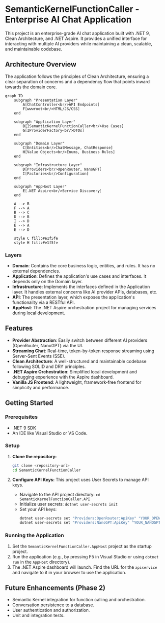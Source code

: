 # SemanticKernelFunctionCaller - Enterprise AI Chat Application

This project is an enterprise-grade AI chat application built with .NET 9, Clean Architecture, and .NET Aspire. It provides a unified interface for interacting with multiple AI providers while maintaining a clean, scalable, and maintainable codebase.

## Architecture Overview

The application follows the principles of Clean Architecture, ensuring a clear separation of concerns and a dependency flow that points inward towards the domain core.

```mermaid
graph TD
    subgraph "Presentation Layer"
        A[ChatController<br/>API Endpoints]
        F[wwwroot<br/>HTML/JS/CSS]
    end

    subgraph "Application Layer"
        B[ISemanticKernelFunctionCaller<br/>Use Cases]
        G[IProviderFactory<br/>DTOs]
    end

    subgraph "Domain Layer"
        C[Entities<br/>ChatMessage, ChatResponse]
        H[Value Objects<br/>Enums, Business Rules]
    end

    subgraph "Infrastructure Layer"
        D[Providers<br/>OpenRouter, NanoGPT]
        I[Factories<br/>Configuration]
    end

    subgraph "AppHost Layer"
        E[.NET Aspire<br/>Service Discovery]
    end

    A --> B
    F --> A
    B --> C
    D --> B
    I --> D
    E --> A
    E --> D

    style C fill:#e1f5fe
    style H fill:#e1f5fe
```

### Layers

-   **Domain**: Contains the core business logic, entities, and rules. It has no external dependencies.
-   **Application**: Defines the application's use cases and interfaces. It depends only on the Domain layer.
-   **Infrastructure**: Implements the interfaces defined in the Application layer. It handles external concerns like AI provider APIs, databases, etc.
-   **API**: The presentation layer, which exposes the application's functionality via a RESTful API.
-   **AppHost**: The .NET Aspire orchestration project for managing services during local development.

## Features

-   **Provider Abstraction**: Easily switch between different AI providers (OpenRouter, NanoGPT) via the UI.
-   **Streaming Chat**: Real-time, token-by-token response streaming using Server-Sent Events (SSE).
-   **Clean Architecture**: A well-structured and maintainable codebase following SOLID and DRY principles.
-   **.NET Aspire Orchestration**: Simplified local development and debugging experience with the Aspire dashboard.
-   **Vanilla JS Frontend**: A lightweight, framework-free frontend for simplicity and performance.

## Getting Started

### Prerequisites

-   .NET 9 SDK
-   An IDE like Visual Studio or VS Code.

### Setup

1.  **Clone the repository:**
    ```bash
    git clone <repository-url>
    cd SemanticKernelFunctionCaller
    ```

2.  **Configure API Keys:**
    This project uses User Secrets to manage API keys.
    -   Navigate to the API project directory: `cd SemanticKernelFunctionCaller.API`
    -   Initialize user secrets: `dotnet user-secrets init`
    -   Set your API keys:
        ```bash
        dotnet user-secrets set "Providers:OpenRouter:ApiKey" "YOUR_OPENROUTER_KEY"
        dotnet user-secrets set "Providers:NanoGPT:ApiKey" "YOUR_NANOGPT_KEY"
        ```

### Running the Application

1.  Set the `SemanticKernelFunctionCaller.AppHost` project as the startup project.
2.  Run the application (e.g., by pressing F5 in Visual Studio or using `dotnet run` in the `AppHost` directory).
3.  The .NET Aspire dashboard will launch. Find the URL for the `apiservice` and navigate to it in your browser to use the application.

## Future Enhancements (Phase 2)

-   Semantic Kernel integration for function calling and orchestration.
-   Conversation persistence to a database.
-   User authentication and authorization.
-   Unit and integration tests.
